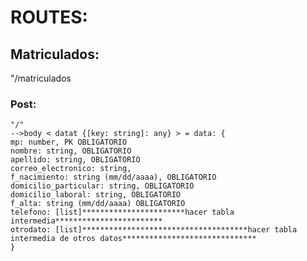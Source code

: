 # ROUTES:
## Matriculados:
"/matriculados
### Post:
    "/"
    -->body < datat {[key: string]: any} > = data: {
    mp: number, PK OBLIGATORIO
    nombre: string, OBLIGATORIO
    apellido: string, OBLIGATORIO
    correo_electronico: string,
    f_nacimiento: string (mm/dd/aaaa), OBLIGATORIO
    domicilio_particular: string, OBLIGATORIO
    domicilio_laboral: string, OBLIGATORIO
    f_alta: string (mm/dd/aaaa) OBLIGATORIO
    telefono: [list]***********************hacer tabla intermedia************************
    otrodato: [list]*************************************hacer tabla intermedia de otros datos******************************
    }